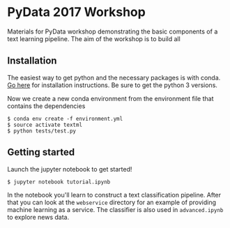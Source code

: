 # PyData 2017 Workshop

Materials for PyData workshop demonstrating the basic components of a
text learning pipeline. The aim of the workshop is to build all

## Installation

The easiest way to get python and the necessary packages is with
conda. [Go here](conda.io/docs/download.html) for installation instructions. Be
sure to get the python 3 versions.

Now we create a new conda environment from the environment file that contains the dependencies
```
$ conda env create -f environment.yml
$ source activate textml
$ python tests/test.py
```

## Getting started

Launch the jupyter notebook to get started!

```
$ jupyter notebook tutorial.ipynb
```

In the notebook you'll learn to construct a text classification pipeline.
After that you can look at the `webservice` directory for an example of
providing machine learning as a service. The classifier is also used in
`advanced.ipynb` to explore news data.
